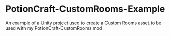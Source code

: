 # PotionCraft-CustomRooms-Example
 An example of a Unity project used to create a Custom Rooms asset to be used with my PotionCraft-CustomRooms mod
